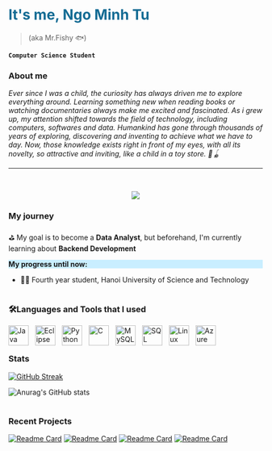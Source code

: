<h1><span style="color:146C94"> It's me, Ngo Minh Tu </span></h1>

> (aka Mr.Fishy 🐟)

**`Computer Science Student`**
### About me
*Ever since I was a child, the curiosity has always driven me to explore everything around. Learning something new when reading books or watching documentaries always make me excited and fascinated. As i grew up, my attention shifted towards the field of technology, including computers, softwares and data. Humankind has gone through thousands of years of exploring, discovering and inventing to achieve what we have to day. Now, those knowledge exists right in front of my eyes, with all its novelty, so attractive and inviting, like a child in a toy store. 🧸🪀*

<!--
**becacabe2002/becacabe2002** is a ✨ _special_ ✨ repository because its `README.md` (this file) appears on your GitHub profile.
-->

---
</br>

<p  align="center" height= "50px"  width="auto"><img src="https://freeyourmindinitiative.com/wp-content/uploads/2021/01/goals-768x384.jpg"></p>

### My journey

⛳ My goal is to become a **Data Analyst**, but beforehand, I'm currently learning about **Backend Development**

<p style="background-color:#C9EEFF;">
<b>My progress until now:</b>
<ul>
<li>🙍‍♂️ Fourth year student, Hanoi University of Science and Technology
</ul>
</p>

#

### 🛠️Languages and Tools that I used

<p>
<img align="left" alt="Java" width="40px" style="padding-right:10px;" src="https://cdn.jsdelivr.net/gh/devicons/devicon/icons/java/java-original.svg"/>
<img align="left" alt="Eclipse" width="40px" style="padding-right:10px;" src="https://upload.wikimedia.org/wikipedia/commons/c/cf/Eclipse-SVG.svg"/>
<img align="left" alt="Python" width="40px" style="padding-right:10px;" src="https://cdn.jsdelivr.net/gh/devicons/devicon/icons/python/python-original.svg"/>
<img align="left" alt="C" width="40px" style="padding-right:10px;" src="https://cdn.jsdelivr.net/gh/devicons/devicon/icons/c/c-original.svg"/>
<img align="left" alt="MySQL" width="40px" style="padding-right:10px;" src="https://cdn.jsdelivr.net/gh/devicons/devicon/icons/mysql/mysql-original-wordmark.svg"/>
<img align="left" alt="SQL Server" width="40px" style="padding-right:10px;" src="https://cdn.jsdelivr.net/gh/devicons/devicon/icons/microsoftsqlserver/microsoftsqlserver-plain-wordmark.svg"/>
<img align="left" alt="Linux" width="40px" style="padding-right:10px;" src="https://cdn.jsdelivr.net/gh/devicons/devicon/icons/linux/linux-original.svg"/>
<img align="left" alt="Azure" width="40px" style="padding-right:10px;" src="https://cdn.jsdelivr.net/gh/devicons/devicon/icons/azure/azure-original.svg"/>
</p>

<br/>

#

### Stats

[![GitHub Streak](https://streak-stats.demolab.com?user=becacabe2002&theme=prussian)](https://git.io/streak-stats)

![Anurag's GitHub stats](https://github-readme-stats.vercel.app/api?username=becacabe2002&show_icons=true&count_private=true&include_all_commits=true&theme=prussian)

#

### Recent Projects

[![Readme Card](https://github-readme-stats.vercel.app/api/pin/?username=becacabe2002&repo=Big_Prj_OOP_gaulois&theme=prussian)](https://github.com/becacabe2002/Big_Prj_OOP_gaulois.git)
[![Readme Card](https://github-readme-stats.vercel.app/api/pin/?username=becacabe2002&repo=Software_Intro&theme=prussian)](https://github.com/becacabe2002/Software_Intro.git)
[![Readme Card](https://github-readme-stats.vercel.app/api/pin/?username=becacabe2002&repo=CA_finalProject_group6&theme=prussian)](https://github.com/becacabe2002/CA_finalProject_group6.git)
[![Readme Card](https://github-readme-stats.vercel.app/api/pin/?username=becacabe2002&repo=SQL_Project&theme=prussian)](https://github.com/becacabe2002/SQL_Project.git)






